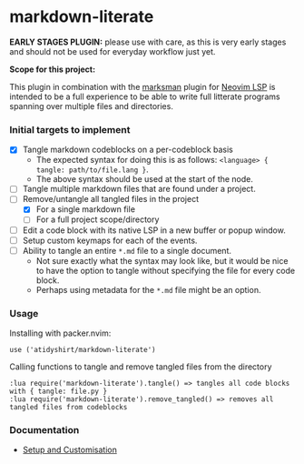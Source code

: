 # markdown-literate

**EARLY STAGES PLUGIN:** please use with care, as this is very early stages and should not be used for everyday workflow just yet.

**Scope for this project:**

This plugin in combination with the [marksman](https://github.com/artempyanykh/marksman) plugin for [Neovim LSP](https://github.com/neovim/nvim-lspconfig)
is intended to be a full experience to be able to write full litterate programs spanning over multiple files and directories.

### Initial targets to implement

- [x] Tangle markdown codeblocks on a per-codeblock basis
    * The expected syntax for doing this is as follows: `<language> { tangle: path/to/file.lang }`.
    * The above syntax should be used at the start of the node.
- [ ] Tangle multiple markdown files that are found under a project.
- [ ] Remove/untangle all tangled files in the project
    * [x] For a single markdown file
    * [ ] For a full project scope/directory
- [ ] Edit a code block with its native LSP in a new buffer or popup window.
- [ ] Setup custom keymaps for each of the events.
- [ ] Ability to tangle an entire `*.md` file to a single document.
    * Not sure exactly what the syntax may look like, but it would be nice to have the option to tangle without specifying the file for every code block.
    * Perhaps using metadata for the `*.md` file might be an option.

### Usage

Installing with packer.nvim:

```
use ('atidyshirt/markdown-literate')
```

Calling functions to tangle and remove tangled files from the directory

```
:lua require('markdown-literate').tangle() => tangles all code blocks with { tangle: file.py }
:lua require('markdown-literate').remove_tangled() => removes all tangled files from codeblocks
```

### Documentation

- [Setup and Customisation](./docs/customisation.md)
